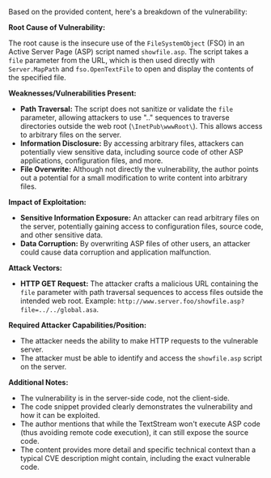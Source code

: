 Based on the provided content, here's a breakdown of the vulnerability:

**Root Cause of Vulnerability:**

The root cause is the insecure use of the `FileSystemObject` (FSO) in an Active Server Page (ASP) script named `showfile.asp`. The script takes a `file` parameter from the URL, which is then used directly with `Server.MapPath` and `fso.OpenTextFile` to open and display the contents of the specified file.

**Weaknesses/Vulnerabilities Present:**

*   **Path Traversal:** The script does not sanitize or validate the `file` parameter, allowing attackers to use ".." sequences to traverse directories outside the web root (`\InetPub\wwwRoot\`). This allows access to arbitrary files on the server.
*   **Information Disclosure:**  By accessing arbitrary files, attackers can potentially view sensitive data, including source code of other ASP applications, configuration files, and more.
*   **File Overwrite:** Although not directly the vulnerability, the author points out a potential for a small modification to write content into arbitrary files.

**Impact of Exploitation:**

*   **Sensitive Information Exposure:** An attacker can read arbitrary files on the server, potentially gaining access to configuration files, source code, and other sensitive data.
*   **Data Corruption:** By overwriting ASP files of other users, an attacker could cause data corruption and application malfunction.

**Attack Vectors:**

*   **HTTP GET Request:** The attacker crafts a malicious URL containing the `file` parameter with path traversal sequences to access files outside the intended web root. Example: `http://www.server.foo/showfile.asp?file=../../global.asa`.

**Required Attacker Capabilities/Position:**

*   The attacker needs the ability to make HTTP requests to the vulnerable server.
*   The attacker must be able to identify and access the `showfile.asp` script on the server.

**Additional Notes:**

*   The vulnerability is in the server-side code, not the client-side.
*   The code snippet provided clearly demonstrates the vulnerability and how it can be exploited.
* The author mentions that while the TextStream won't execute ASP code (thus avoiding remote code execution), it can still expose the source code.
* The content provides more detail and specific technical context than a typical CVE description might contain, including the exact vulnerable code.